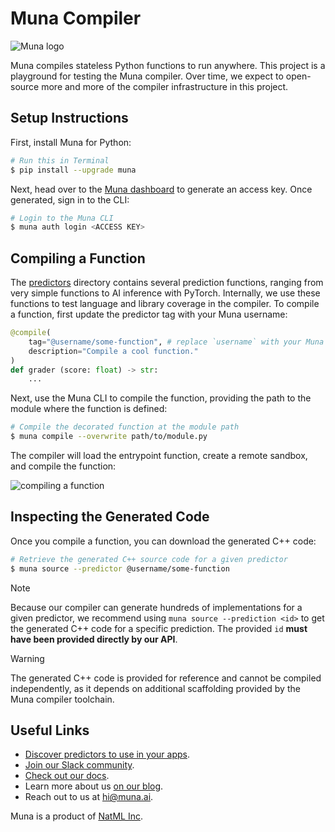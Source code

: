# Muna Compiler
![Muna logo](https://raw.githubusercontent.com/muna-ai/.github/main/logo_wide.png)

Muna compiles stateless Python functions to run anywhere.
This project is a playground for testing the Muna compiler. Over time, we expect to open-source more 
and more of the compiler infrastructure in this project.

## Setup Instructions
First, install Muna for Python:
```sh
# Run this in Terminal
$ pip install --upgrade muna
```

Next, head over to the [Muna dashboard](https://muna.ai/settings/developer) to generate an access key. 
Once generated, sign in to the CLI:
```sh
# Login to the Muna CLI
$ muna auth login <ACCESS KEY>
```

## Compiling a Function
The [predictors](/predictors) directory contains several prediction functions, ranging from very simple functions to 
AI inference with PyTorch. Internally, we use these functions to test language and library coverage in the compiler.
To compile a function, first update the predictor tag with your Muna username:
```py
@compile(
    tag="@username/some-function", # replace `username` with your Muna username
    description="Compile a cool function."
)
def grader (score: float) -> str:
    ...
```

Next, use the Muna CLI to compile the function, providing the path to the module where the function is defined:
```sh
# Compile the decorated function at the module path
$ muna compile --overwrite path/to/module.py
```

The compiler will load the entrypoint function, create a remote sandbox, and compile the function:

![compiling a function](media/fma.gif)

## Inspecting the Generated Code
Once you compile a function, you can download the generated C++ code:
```sh
# Retrieve the generated C++ source code for a given predictor
$ muna source --predictor @username/some-function
```

> [!NOTE]
> Because our compiler can generate hundreds of implementations for a given predictor, we recommend 
> using `muna source --prediction <id>` to get the generated C++ code for a specific prediction. The 
> provided `id` **must have been provided directly by our API**.

> [!WARNING]
> The generated C++ code is provided for reference and cannot be compiled independently, as it depends on 
> additional scaffolding provided by the Muna compiler toolchain.

## Useful Links
- [Discover predictors to use in your apps](https://muna.ai/explore).
- [Join our Slack community](https://muna.ai/slack).
- [Check out our docs](https://docs.muna.ai).
- Learn more about us [on our blog](https://blog.muna.ai).
- Reach out to us at [hi@muna.ai](mailto:hi@muna.ai).

Muna is a product of [NatML Inc](https://github.com/natmlx).
